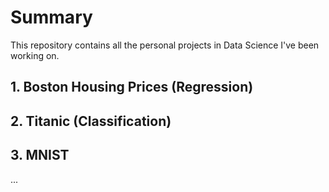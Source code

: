 # Summary

This repository contains all the personal projects in Data Science I've been working on.

## 1. Boston Housing Prices (Regression)
## 2. Titanic (Classification)
## 3. MNIST
...